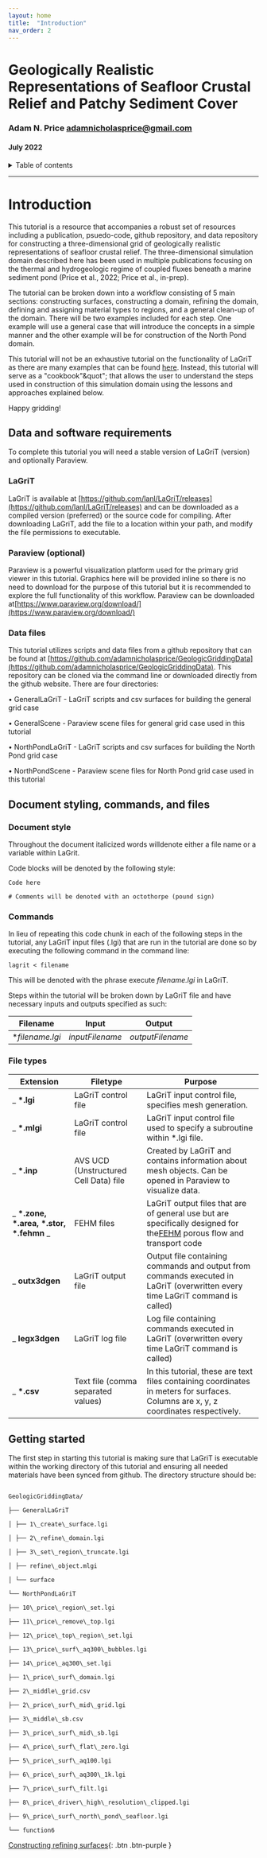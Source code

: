 ```yaml
---
layout: home
title:  "Introduction"
nav_order: 2
---
```


# Geologically Realistic Representations of Seafloor Crustal Relief and Patchy Sediment Cover
### Adam N. Price [adamnicholasprice@gmail.com](adamnicholasprice@gmail.com)
#### July 2022

<details markdown="block">
  <summary>
    Table of contents
  </summary>
  {: .text-delta }
1. TOC
{:toc}
</details>

---

# Introduction

This tutorial is a resource that accompanies a robust set of resources including a publication, psuedo-code, github repository, and data repository for constructing a three-dimensional grid of geologically realistic representations of seafloor crustal relief. The three-dimensional simulation domain described here has been used in multiple publications focusing on the thermal and hydrogeologic regime of coupled fluxes beneath a marine sediment pond (Price et al., 2022; Price et al., in-prep).

The tutorial can be broken down into a workflow consisting of 5 main sections: constructing surfaces, constructing a domain, refining the domain, defining and assigning material types to regions, and a general clean-up of the domain. There will be two examples included for each step. One example will use a general case that will introduce the concepts in a simple manner and the other example will be for construction of the North Pond domain.

This tutorial will not be an exhaustive tutorial on the functionality of LaGriT as there are many examples that can be found [here](https://lanl.github.io/LaGriT/pages/tutorial/index.html). Instead, this tutorial will serve as a &quot;cookbook"&quot"; that allows the user to understand the steps used in construction of this simulation domain using the lessons and approaches explained below.

Happy gridding!

## Data and software requirements

To complete this tutorial you will need a stable version of LaGriT (version) and optionally Paraview.

### LaGriT

LaGriT is available at [https://github.com/lanl/LaGriT/releases](https://github.com/lanl/LaGriT/releases) and can be downloaded as a compiled version (preferred) or the source code for compiling. After downloading LaGriT, add the file to a location within your path, and modify the file permissions to executable.

### Paraview (optional)

Paraview is a powerful visualization platform used for the primary grid viewer in this tutorial. Graphics here will be provided inline so there is no need to download for the purpose of this tutorial but it is recommended to explore the full functionality of this workflow. Paraview can be downloaded at[https://www.paraview.org/download/](https://www.paraview.org/download/)

### Data files

This tutorial utilizes scripts and data files from a github repository that can be found at [https://github.com/adamnicholasprice/GeologicGriddingData](https://github.com/adamnicholasprice/GeologicGriddingData). This repository can be cloned via the command line or downloaded directly from the github website. There are four directories:

• GeneralLaGriT - LaGriT scripts and csv surfaces for building the general grid case

• GeneralScene - Paraview scene files for general grid case used in this tutorial

• NorthPondLaGriT - LaGriT scripts and csv surfaces for building the North Pond grid case

• NorthPondScene - Paraview scene files for North Pond grid case used in this tutorial

## Document styling, commands, and files

### Document style

Throughout the document italicized words willdenote either a file name or a variable within LaGrit.

Code blocks will be denoted by the following style:

```
Code here

# Comments will be denoted with an octothorpe (pound sign)
```
### Commands
In lieu of repeating this code chunk in each of the following steps in the tutorial, any LaGriT input files (.lgi) that are run in the tutorial are done so by executing the following command in the command line:
```
lagrit < filename
```

This will be denoted with the phrase execute *filename.lgi* in LaGriT.

Steps within the tutorial will be broken down by LaGriT file and have necessary inputs and outputs specified as such:

| **Filename** | **Input** | **Output** |
| --- | --- | --- |
| **filename.lgi* |*inputFilename* | *outputFilename*|

### File types

| **Extension** | **Filetype** | **Purpose** |
| --- | --- | --- |
| _ **\*.lgi** | LaGriT control file | LaGriT input control file, specifies mesh generation. |
| _ **\*.mlgi** | LaGriT control file | LaGriT input control file used to specify a subroutine within \*.lgi file. |
| _ **\*.inp** | AVS UCD (Unstructured Cell Data) file | Created by LaGriT and contains information about mesh objects. Can be opened in Paraview to visualize data. |
| _ **\*.zone, \*.area, \*.stor, \*.fehmn** _ | FEHM files | LaGriT output files that are of general use but are specifically designed for the[FEHM](http://fehm.lanl.gov/) porous flow and transport code |
| _ **outx3dgen** | LaGriT output file | Output file containing commands and output from commands executed in LaGriT (overwritten every time LaGriT command is called) |
| _ **legx3dgen** | LaGriT log file | Log file containing commands executed in LaGriT (overwritten every time LaGriT command is called) |
| _ **\*.csv** | Text file (comma separated values) | In this tutorial, these are text files containing coordinates in meters for surfaces. Columns are x, y, z coordinates respectively. |

##

## Getting started

The first step in starting this tutorial is making sure that LaGriT is executable within the working directory of this tutorial and ensuring all needed materials have been synced from github. The directory structure should be:

```

GeologicGriddingData/

├── GeneralLaGriT

│ ├── 1\_create\_surface.lgi

│ ├── 2\_refine\_domain.lgi

│ ├── 3\_set\_region\_truncate.lgi

│ ├── refine\_object.mlgi

│ └── surface

└── NorthPondLaGriT

├── 10\_price\_region\_set.lgi

├── 11\_price\_remove\_top.lgi

├── 12\_price\_top\_region\_set.lgi

├── 13\_price\_surf\_aq300\_bubbles.lgi

├── 14\_price\_aq300\_set.lgi

├── 1\_price\_surf\_domain.lgi

├── 2\_middle\_grid.csv

├── 2\_price\_surf\_mid\_grid.lgi

├── 3\_middle\_sb.csv

├── 3\_price\_surf\_mid\_sb.lgi

├── 4\_price\_surf\_flat\_zero.lgi

├── 5\_price\_surf\_aq100.lgi

├── 6\_price\_surf\_aq300\_1k.lgi

├── 7\_price\_surf\_filt.lgi

├── 8\_price\_driver\_high\_resolution\_clipped.lgi

├── 9\_price\_surf\_north\_pond\_seafloor.lgi

└── function6

```
[Constructing refining surfaces](http://adamnicholasprice.github.io/GeologicGriddingTutorial/02_surfaces.html){: .btn .btn-purple }
